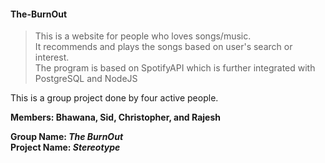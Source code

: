 #### The-BurnOut

> This is a website for people who loves songs/music.<br>
> It recommends and plays the songs based on user's search or interest.<br>
> The program is based on SpotifyAPI which is further integrated with PostgreSQL and NodeJS<br>

This is a group project done by four active people.


**Members: Bhawana, Sid, Christopher, and Rajesh**

**Group Name: _The BurnOut_<br>
Project Name: _Stereotype_**<br>


